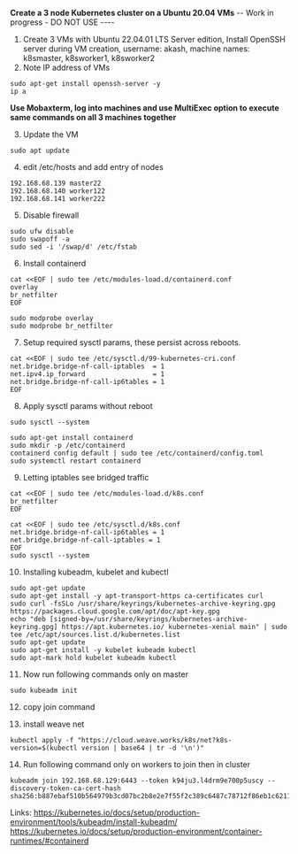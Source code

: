 **Create a 3 node Kubernetes cluster on a Ubuntu 20.04 VMs** -- Work in progress - DO NOT USE ----

1. Create 3 VMs with Ubuntu 22.04.01 LTS Server edition, Install OpenSSH server during VM creation, username: akash, machine names: k8smaster, k8sworker1, k8sworker2
2. Note IP address of VMs
```
sudo apt-get install openssh-server -y
ip a
```

**Use Mobaxterm, log into machines and use MultiExec option to execute same commands on all 3 machines together**

3. Update the VM
```
sudo apt update
```
4. edit /etc/hosts and add entry of nodes
```
192.168.68.139 master22
192.168.68.140 worker122
192.168.68.141 worker222
```

5. Disable firewall 
```
sudo ufw disable
sudo swapoff -a
sudo sed -i '/swap/d' /etc/fstab
```
6. Install containerd
```
cat <<EOF | sudo tee /etc/modules-load.d/containerd.conf
overlay
br_netfilter
EOF

sudo modprobe overlay
sudo modprobe br_netfilter
```
7. Setup required sysctl params, these persist across reboots.
```
cat <<EOF | sudo tee /etc/sysctl.d/99-kubernetes-cri.conf
net.bridge.bridge-nf-call-iptables  = 1
net.ipv4.ip_forward                 = 1
net.bridge.bridge-nf-call-ip6tables = 1
EOF
```

8. Apply sysctl params without reboot
```
sudo sysctl --system

sudo apt-get install containerd
sudo mkdir -p /etc/containerd
containerd config default | sudo tee /etc/containerd/config.toml
sudo systemctl restart containerd
```

9. Letting iptables see bridged traffic
```
cat <<EOF | sudo tee /etc/modules-load.d/k8s.conf
br_netfilter
EOF
```
```
cat <<EOF | sudo tee /etc/sysctl.d/k8s.conf
net.bridge.bridge-nf-call-ip6tables = 1
net.bridge.bridge-nf-call-iptables = 1
EOF
sudo sysctl --system
```

10. Installing kubeadm, kubelet and kubectl
```
sudo apt-get update
sudo apt-get install -y apt-transport-https ca-certificates curl
sudo curl -fsSLo /usr/share/keyrings/kubernetes-archive-keyring.gpg https://packages.cloud.google.com/apt/doc/apt-key.gpg
echo "deb [signed-by=/usr/share/keyrings/kubernetes-archive-keyring.gpg] https://apt.kubernetes.io/ kubernetes-xenial main" | sudo tee /etc/apt/sources.list.d/kubernetes.list
sudo apt-get update
sudo apt-get install -y kubelet kubeadm kubectl
sudo apt-mark hold kubelet kubeadm kubectl
```
11. Now run following commands only on master
```
sudo kubeadm init
```
12. copy join command 

13. install weave net 
 ```
 kubectl apply -f "https://cloud.weave.works/k8s/net?k8s-version=$(kubectl version | base64 | tr -d '\n')"
 ```

14. Run following command only on workers to join then in cluster
```
kubeadm join 192.168.68.129:6443 --token k94ju3.l4drm9e700p5uscy --discovery-token-ca-cert-hash sha256:b887ebaf510b564979b3cd07bc2b8e2e7f55f2c389c6487c78712f86eb1c6211
```
 

Links:
https://kubernetes.io/docs/setup/production-environment/tools/kubeadm/install-kubeadm/
https://kubernetes.io/docs/setup/production-environment/container-runtimes/#containerd
